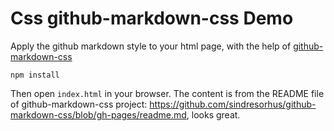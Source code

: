 Css github-markdown-css Demo
============================

Apply the github markdown style to your html page, with the help of [github-markdown-css](https://github.com/sindresorhus/github-markdown-css)

```
npm install
```

Then open `index.html` in your browser. The content is from the README file of github-markdown-css project: <https://github.com/sindresorhus/github-markdown-css/blob/gh-pages/readme.md>, looks great.